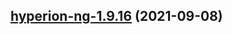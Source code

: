 
<a name="hyperion-ng-1.9.16"></a>
## [hyperion-ng-1.9.16](https://github.com/truecharts/apps/compare/hyperion-ng-1.9.15...hyperion-ng-1.9.16) (2021-09-08)

